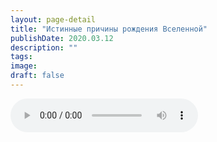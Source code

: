```yaml
---
layout: page-detail
title: "Истинные причины рождения Вселенной"
publishDate: 2020.03.12
description: ""
tags:
image:
draft: false
---
```


<audio title="2020.03.12 - Истинные причины рождения Вселенной.mp3" src="https://filer-api.advayta.org/v1.0/public/files/73190" controls=""></audio>

  
